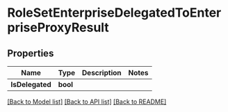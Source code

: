 # RoleSetEnterpriseDelegatedToEnterpriseProxyResult

## Properties

Name | Type | Description | Notes
------------ | ------------- | ------------- | -------------
**IsDelegated** | **bool** |  | 

[[Back to Model list]](../README.md#documentation-for-models) [[Back to API list]](../README.md#documentation-for-api-endpoints) [[Back to README]](../README.md)


